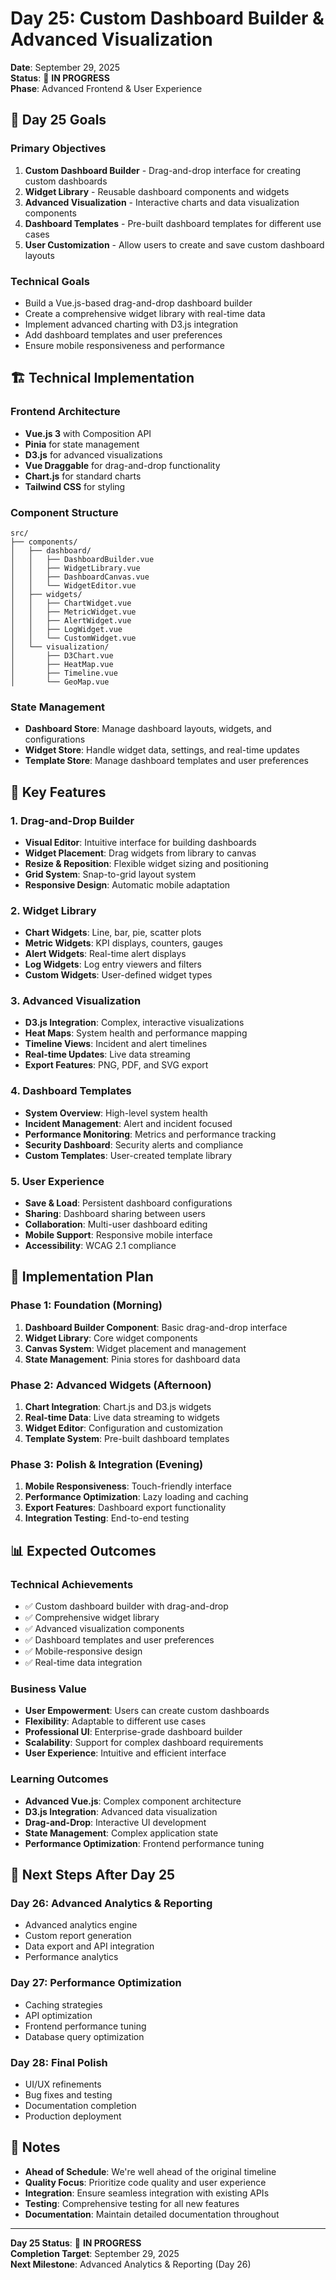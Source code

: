 # Day 25: Custom Dashboard Builder & Advanced Visualization

**Date**: September 29, 2025  
**Status**: 🚀 **IN PROGRESS**  
**Phase**: Advanced Frontend & User Experience

## 🎯 **Day 25 Goals**

### **Primary Objectives**
1. **Custom Dashboard Builder** - Drag-and-drop interface for creating custom dashboards
2. **Widget Library** - Reusable dashboard components and widgets
3. **Advanced Visualization** - Interactive charts and data visualization components
4. **Dashboard Templates** - Pre-built dashboard templates for different use cases
5. **User Customization** - Allow users to create and save custom dashboard layouts

### **Technical Goals**
- Build a Vue.js-based drag-and-drop dashboard builder
- Create a comprehensive widget library with real-time data
- Implement advanced charting with D3.js integration
- Add dashboard templates and user preferences
- Ensure mobile responsiveness and performance

## 🏗️ **Technical Implementation**

### **Frontend Architecture**
- **Vue.js 3** with Composition API
- **Pinia** for state management
- **D3.js** for advanced visualizations
- **Vue Draggable** for drag-and-drop functionality
- **Chart.js** for standard charts
- **Tailwind CSS** for styling

### **Component Structure**
```
src/
├── components/
│   ├── dashboard/
│   │   ├── DashboardBuilder.vue
│   │   ├── WidgetLibrary.vue
│   │   ├── DashboardCanvas.vue
│   │   └── WidgetEditor.vue
│   ├── widgets/
│   │   ├── ChartWidget.vue
│   │   ├── MetricWidget.vue
│   │   ├── AlertWidget.vue
│   │   ├── LogWidget.vue
│   │   └── CustomWidget.vue
│   └── visualization/
│       ├── D3Chart.vue
│       ├── HeatMap.vue
│       ├── Timeline.vue
│       └── GeoMap.vue
```

### **State Management**
- **Dashboard Store**: Manage dashboard layouts, widgets, and configurations
- **Widget Store**: Handle widget data, settings, and real-time updates
- **Template Store**: Manage dashboard templates and user preferences

## 🎨 **Key Features**

### **1. Drag-and-Drop Builder**
- **Visual Editor**: Intuitive interface for building dashboards
- **Widget Placement**: Drag widgets from library to canvas
- **Resize & Reposition**: Flexible widget sizing and positioning
- **Grid System**: Snap-to-grid layout system
- **Responsive Design**: Automatic mobile adaptation

### **2. Widget Library**
- **Chart Widgets**: Line, bar, pie, scatter plots
- **Metric Widgets**: KPI displays, counters, gauges
- **Alert Widgets**: Real-time alert displays
- **Log Widgets**: Log entry viewers and filters
- **Custom Widgets**: User-defined widget types

### **3. Advanced Visualization**
- **D3.js Integration**: Complex, interactive visualizations
- **Heat Maps**: System health and performance mapping
- **Timeline Views**: Incident and alert timelines
- **Real-time Updates**: Live data streaming
- **Export Features**: PNG, PDF, and SVG export

### **4. Dashboard Templates**
- **System Overview**: High-level system health
- **Incident Management**: Alert and incident focused
- **Performance Monitoring**: Metrics and performance tracking
- **Security Dashboard**: Security alerts and compliance
- **Custom Templates**: User-created template library

### **5. User Experience**
- **Save & Load**: Persistent dashboard configurations
- **Sharing**: Dashboard sharing between users
- **Collaboration**: Multi-user dashboard editing
- **Mobile Support**: Responsive mobile interface
- **Accessibility**: WCAG 2.1 compliance

## 🔧 **Implementation Plan**

### **Phase 1: Foundation (Morning)**
1. **Dashboard Builder Component**: Basic drag-and-drop interface
2. **Widget Library**: Core widget components
3. **Canvas System**: Widget placement and management
4. **State Management**: Pinia stores for dashboard data

### **Phase 2: Advanced Widgets (Afternoon)**
1. **Chart Integration**: Chart.js and D3.js widgets
2. **Real-time Data**: Live data streaming to widgets
3. **Widget Editor**: Configuration and customization
4. **Template System**: Pre-built dashboard templates

### **Phase 3: Polish & Integration (Evening)**
1. **Mobile Responsiveness**: Touch-friendly interface
2. **Performance Optimization**: Lazy loading and caching
3. **Export Features**: Dashboard export functionality
4. **Integration Testing**: End-to-end testing

## 📊 **Expected Outcomes**

### **Technical Achievements**
- ✅ Custom dashboard builder with drag-and-drop
- ✅ Comprehensive widget library
- ✅ Advanced visualization components
- ✅ Dashboard templates and user preferences
- ✅ Mobile-responsive design
- ✅ Real-time data integration

### **Business Value**
- **User Empowerment**: Users can create custom dashboards
- **Flexibility**: Adaptable to different use cases
- **Professional UI**: Enterprise-grade dashboard builder
- **Scalability**: Support for complex dashboard requirements
- **User Experience**: Intuitive and efficient interface

### **Learning Outcomes**
- **Advanced Vue.js**: Complex component architecture
- **D3.js Integration**: Advanced data visualization
- **Drag-and-Drop**: Interactive UI development
- **State Management**: Complex application state
- **Performance Optimization**: Frontend performance tuning

## 🚀 **Next Steps After Day 25**

### **Day 26: Advanced Analytics & Reporting**
- Advanced analytics engine
- Custom report generation
- Data export and API integration
- Performance analytics

### **Day 27: Performance Optimization**
- Caching strategies
- API optimization
- Frontend performance tuning
- Database query optimization

### **Day 28: Final Polish**
- UI/UX refinements
- Bug fixes and testing
- Documentation completion
- Production deployment

## 📝 **Notes**

- **Ahead of Schedule**: We're well ahead of the original timeline
- **Quality Focus**: Prioritize code quality and user experience
- **Integration**: Ensure seamless integration with existing APIs
- **Testing**: Comprehensive testing for all new features
- **Documentation**: Maintain detailed documentation throughout

---

**Day 25 Status**: 🚀 **IN PROGRESS**  
**Completion Target**: September 29, 2025  
**Next Milestone**: Advanced Analytics & Reporting (Day 26)
